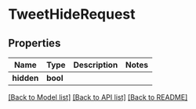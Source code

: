 # TweetHideRequest

## Properties
Name | Type | Description | Notes
------------ | ------------- | ------------- | -------------
**hidden** | **bool** |  | 

[[Back to Model list]](../../README.md#documentation-for-models) [[Back to API list]](../../README.md#documentation-for-api-endpoints) [[Back to README]](../../README.md)

